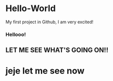 # Hello-World
My first project in Github, I am very excited!
### Hellooo!
## LET ME SEE WHAT'S GOING ON!!

# jeje let me see now
